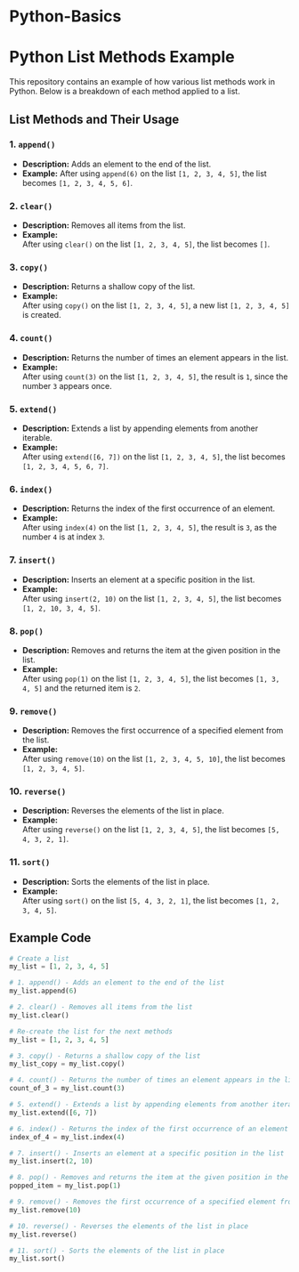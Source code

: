 # Python-Basics
# Python List Methods Example

This repository contains an example of how various list methods work in Python. Below is a breakdown of each method applied to a list.

## List Methods and Their Usage

### 1. `append()`
- **Description:** Adds an element to the end of the list.
- **Example:**
  After using `append(6)` on the list `[1, 2, 3, 4, 5]`, the list becomes `[1, 2, 3, 4, 5, 6]`.

### 2. `clear()`
- **Description:** Removes all items from the list.
- **Example:**  
  After using `clear()` on the list `[1, 2, 3, 4, 5]`, the list becomes `[]`.

### 3. `copy()`
- **Description:** Returns a shallow copy of the list.
- **Example:**  
  After using `copy()` on the list `[1, 2, 3, 4, 5]`, a new list `[1, 2, 3, 4, 5]` is created.

### 4. `count()`
- **Description:** Returns the number of times an element appears in the list.
- **Example:**  
  After using `count(3)` on the list `[1, 2, 3, 4, 5]`, the result is `1`, since the number `3` appears once.

### 5. `extend()`
- **Description:** Extends a list by appending elements from another iterable.
- **Example:**  
  After using `extend([6, 7])` on the list `[1, 2, 3, 4, 5]`, the list becomes `[1, 2, 3, 4, 5, 6, 7]`.

### 6. `index()`
- **Description:** Returns the index of the first occurrence of an element.
- **Example:**  
  After using `index(4)` on the list `[1, 2, 3, 4, 5]`, the result is `3`, as the number `4` is at index `3`.

### 7. `insert()`
- **Description:** Inserts an element at a specific position in the list.
- **Example:**  
  After using `insert(2, 10)` on the list `[1, 2, 3, 4, 5]`, the list becomes `[1, 2, 10, 3, 4, 5]`.

### 8. `pop()`
- **Description:** Removes and returns the item at the given position in the list.
- **Example:**  
  After using `pop(1)` on the list `[1, 2, 3, 4, 5]`, the list becomes `[1, 3, 4, 5]` and the returned item is `2`.

### 9. `remove()`
- **Description:** Removes the first occurrence of a specified element from the list.
- **Example:**  
  After using `remove(10)` on the list `[1, 2, 3, 4, 5, 10]`, the list becomes `[1, 2, 3, 4, 5]`.

### 10. `reverse()`
- **Description:** Reverses the elements of the list in place.
- **Example:**  
  After using `reverse()` on the list `[1, 2, 3, 4, 5]`, the list becomes `[5, 4, 3, 2, 1]`.

### 11. `sort()`
- **Description:** Sorts the elements of the list in place.
- **Example:**  
  After using `sort()` on the list `[5, 4, 3, 2, 1]`, the list becomes `[1, 2, 3, 4, 5]`.

## Example Code

```python
# Create a list
my_list = [1, 2, 3, 4, 5]

# 1. append() - Adds an element to the end of the list
my_list.append(6)

# 2. clear() - Removes all items from the list
my_list.clear()

# Re-create the list for the next methods
my_list = [1, 2, 3, 4, 5]

# 3. copy() - Returns a shallow copy of the list
my_list_copy = my_list.copy()

# 4. count() - Returns the number of times an element appears in the list
count_of_3 = my_list.count(3)

# 5. extend() - Extends a list by appending elements from another iterable
my_list.extend([6, 7])

# 6. index() - Returns the index of the first occurrence of an element
index_of_4 = my_list.index(4)

# 7. insert() - Inserts an element at a specific position in the list
my_list.insert(2, 10)

# 8. pop() - Removes and returns the item at the given position in the list
popped_item = my_list.pop(1)

# 9. remove() - Removes the first occurrence of a specified element from the list
my_list.remove(10)

# 10. reverse() - Reverses the elements of the list in place
my_list.reverse()

# 11. sort() - Sorts the elements of the list in place
my_list.sort()

